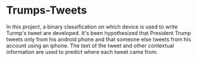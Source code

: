 # Trumps-Tweets
In this project, a binary classification on which device is used to write Turmp's tweet are developed. It's been hypothesized that President Trump tweets only from his android phone and that someone else tweets from his account using an iphone. The text of the tweet and other contextual information are used to predict where each tweet came from.
